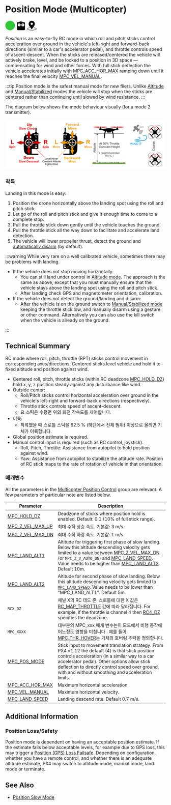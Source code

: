 # Position Mode (Multicopter)

<img src="../../assets/site/difficulty_easy.png" title="Easy to fly" width="30px" />&nbsp;<img src="../../assets/site/remote_control.svg" title="Manual/Remote control required" width="30px" />&nbsp;<img src="../../assets/site/position_fixed.svg" title="위치 고정 요구(예, GPS)" width="30px" />

_Position_ is an easy-to-fly RC mode in which roll and pitch sticks control acceleration over ground in the vehicle's left-right and forward-back directions (similar to a car's accelerator pedal), and throttle controls speed of ascent-descent. When the sticks are released/centered the vehicle will actively brake, level, and be locked to a position in 3D space — compensating for wind and other forces. With full stick deflection the vehicle accelerates initially with [MPC_ACC_HOR_MAX](#MPC_ACC_HOR_MAX) ramping down until it reaches the final velocity [MPC_VEL_MANUAL](#MPC_VEL_MANUAL).

:::tip
Position mode is the safest manual mode for new fliers. Unlike [Altitude](../flight_modes_mc/altitude.md) and [Manual/Stabilized](../flight_modes_mc/manual_stabilized.md) modes the vehicle will stop when the sticks are centered rather than continuing until slowed by wind resistance.
:::

The diagram below shows the mode behaviour visually (for a mode 2 transmitter).

![MC Position Mode](../../assets/flight_modes/position_mc.png)

### 착륙

Landing in this mode is easy:

1. Position the drone horizontally above the landing spot using the roll and pitch stick.
1. Let go of the roll and pitch stick and give it enough time to come to a complete stop.
1. Pull the throttle stick down gently until the vehicle touches the ground.
1. Pull the throttle stick all the way down to facilitate and accelerate land detection.
1. The vehicle will lower propeller thrust, detect the ground and [automatically disarm](../advanced_config/prearm_arm_disarm.md#auto-disarming) (by default).

:::warning
While very rare on a well calibrated vehicle, sometimes there may be problems with landing.

- If the vehicle does not stop moving horizontally:
  - You can still land under control in [Altitude mode](../flight_modes_mc/altitude.md). The approach is the same as above, except that you must manually ensure that the vehicle stays above the landing spot using the roll and pitch stick.
  - After landing check GPS and magnetometer orientation, calibration.
- If the vehicle does not detect the ground/landing and disarm:
  - After the vehicle is on the ground switch to [Manual/Stabilized mode](../flight_modes_mc/manual_stabilized.md) keeping the throttle stick low, and manually disarm using a gesture or other command. Alternatively you can also use the kill switch when the vehicle is already on the ground.

:::

## Technical Summary

RC mode where roll, pitch, throttle (RPT) sticks control movement in corresponding axes/directions. Centered sticks level vehicle and hold it to fixed altitude and position against wind.

- Centered roll, pitch, throttle sticks (within RC deadzone [MPC_HOLD_DZ](../advanced_config/parameter_reference.md#MPC_HOLD_DZ)) hold x, y, z position steady against any disturbance like wind.
- Outside center:
  - Roll/Pitch sticks control horizontal acceleration over ground in the vehicle's left-right and forward-back directions (respectively).
  - Throttle stick controls speed of ascent-descent.
  - 요 스틱은 수평면 위의  회전 각속도를 제어합니다.
- 이륙:
  - 착륙했을 때 스로틀 스틱을 62.5 % (하단에서 전체 범위) 이상으로 올리면 기체가 이륙합니다.
- Global position estimate is required.
- Manual control input is required (such as RC control, joystick).
  - Roll, Pitch, Throttle: Assistance from autopilot to hold position against wind.
  - Yaw: Assistance from autopilot to stabilize the attitude rate. Position of RC stick maps to the rate of rotation of vehicle in that orientation.

### 매개변수

All the parameters in the [Multicopter Position Control](../advanced_config/parameter_reference.md#multicopter-position-control) group are relevant. A few parameters of particular note are listed below.

| Parameter                                                                                                   | Description                                                                                                                                                                                                                                                                                                          |
| ----------------------------------------------------------------------------------------------------------- | -------------------------------------------------------------------------------------------------------------------------------------------------------------------------------------------------------------------------------------------------------------------------------------------------------------------- |
| <a id="MPC_HOLD_DZ"></a>[MPC_HOLD_DZ](../advanced_config/parameter_reference.md#MPC_HOLD_DZ)             | Deadzone of sticks where position hold is enabled. Default: 0.1 (10% of full stick range).                                                                                                                                                                                                                           |
| <a id="MPC_Z_VEL_MAX_UP"></a>[MPC_Z_VEL_MAX_UP](../advanced_config/parameter_reference.md#MPC_Z_VEL_MAX_UP) | 최대 수직 상승 속도. 기본값: 3 m/s.                                                                                                                                                                                                                                                                                             |
| <a id="MPC_Z_VEL_MAX_DN"></a>[MPC_Z_VEL_MAX_DN](../advanced_config/parameter_reference.md#MPC_Z_VEL_MAX_DN) | 최대 수직 하강 속도. 기본값: 1 m/s.                                                                                                                                                                                                                                                                                             |
| <a id="MPC_LAND_ALT1"></a>[MPC_LAND_ALT1](../advanced_config/parameter_reference.md#MPC_LAND_ALT1)         | Altitude for triggering first phase of slow landing. Below this altitude descending velocity gets limited to a value between [MPC_Z_VEL_MAX_DN](#MPC_Z_VEL_MAX_DN) (or `MPC_Z_V_AUTO_DN`) and [MPC_LAND_SPEED](#MPC_LAND_SPEED). Value needs to be higher than [MPC_LAND_ALT2](#MPC_LAND_ALT2). Default 10m. |
| <a id="MPC_LAND_ALT2"></a>[MPC_LAND_ALT2](../advanced_config/parameter_reference.md#MPC_LAND_ALT2)         | Altitude for second phase of slow landing. Below this altitude descending velocity gets limited to [`MPC_LAND_SPEED`](#MPC_LAND_SPEED). Value needs to be lower than "MPC_LAND_ALT1". Default 5m.                                                                                                                  |
| <a id="RCX_DZ"></a>`RCX_DZ`                                                                           | 채널 X의 RC 데드 존. 스로틀에 대한 X 값은 [RC_MAP_THROTTLE](../advanced_config/parameter_reference.md#RC_MAP_THROTTLE) 값에 따라 달라집니다. For example, if the throttle is channel 4 then [RC4_DZ](../advanced_config/parameter_reference.md#RC4_DZ) specifies the deadzone.                                                            |
| <a id="MPC_xxx"></a>`MPC_XXXX`                                                                         | 대부분의 MPC_xxx 매개 변수는이 모드에서 비행 동작에 어느정도 영향을 미칩니다 . 예를 들어, [MPC_THR_HOVER](../advanced_config/parameter_reference.md#MPC_THR_HOVER)는 기체의 호버링 추력을 정의합니다.                                                                                                                                                               |
| <a id="MPC_POS_MODE"></a>[MPC_POS_MODE](../advanced_config/parameter_reference.md#MPC_POS_MODE)           | Stick input to movement translation strategy. From PX4 v1.12 the default (4) is that stick position controls acceleration (in a similar way to a car accelerator pedal). Other options allow stick deflection to directly control speed over ground, with and without smoothing and acceleration limits.             |
| <a id="MPC_ACC_HOR_MAX"></a>[MPC_ACC_HOR_MAX](../advanced_config/parameter_reference.md#MPC_ACC_HOR_MAX)     | Maximum horizontal acceleration.                                                                                                                                                                                                                                                                                     |
| <a id="MPC_VEL_MANUAL"></a>[MPC_VEL_MANUAL](../advanced_config/parameter_reference.md#MPC_VEL_MANUAL)       | Maximum horizontal velocity.                                                                                                                                                                                                                                                                                         |
| <a id="MPC_LAND_SPEED"></a>[MPC_LAND_SPEED](../advanced_config/parameter_reference.md#MPC_LAND_SPEED)      | Landing descend rate. Default 0.7 m/s.                                                                                                                                                                                                                                                                               |

## Additional Information

### Position Loss/Safety

Position mode is dependent on having an acceptable position estimate. If the estimate falls below acceptable levels, for example due to GPS loss, this may trigger a [Position (GPS) Loss Failsafe](../config/safety.md#position-gnss-loss-failsafe). Depending on configuration, whether you have a remote control, and whether there is an adequate altitude estimate, PX4 may switch to altitude mode, manual mode, land mode or terminate.

## See Also

- [Position Slow Mode](../flight_modes_mc/position_slow.md)
